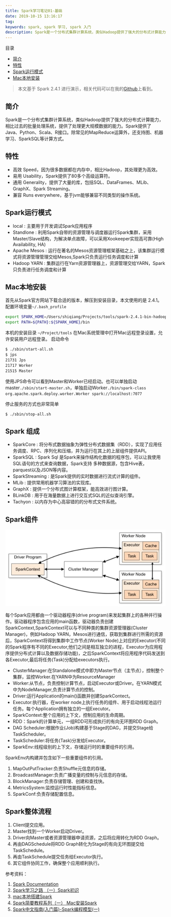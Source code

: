 ```yaml
---
title: Spark学习笔记01-基础
date: 2019-10-15 13:16:17
tag: 
keywords: spark, spark 学习, spark 入门
description: Spark是一个分布式集群计算系统，类似Hadoop提供了强大的分布式计算能力，相比过去的批量处理系统，提供了处理更大规模数据的能力。Spark提供了Java、Python、Scala、R接口。
---
```


目录

* [简介](#简介)
* [特性](#特性)
* [Spark运行模式](#spark运行模式)
* [Mac本地安装](#mac本地安装)


> 本文基于 Spark 2.4.1 进行演示，相关代码可以在我的[Github](Github)上看到。


## 简介
Spark是一个分布式集群计算系统，类似Hadoop提供了强大的分布式计算能力，相比过去的批量处理系统，提供了处理更大规模数据的能力。Spark提供了Java、Python、Scala、R接口。除常见的MapReduce运算外，还支持图、机器学习、SparkSQL等计算方式。

## 特性

* 高效 Speed，因为很多数据都在内存中，相比Hadoop，其处理更为高效。
* 易用 Usability，Spark提供了80多个高级运算符。
* 通用 Generality，提供了大量的库，包括SQL、DataFrames、MLib、GraphX、Spark Streaming。
* 兼容 Runs everywhere，基于jvm能够兼容不同类型的操作系统。

## Spark运行模式

* local : 主要用于开发调试Spark应用程序
* Standlone : 利用Spark自带的资源管理与调度器运行Spark集群，采用Master/Slave结构，为解决单点故障，可以采用Xookeeper实现高可靠(High Availability, HA)
* Apache Mesos : 运行在著名的Mesos资源管理框架基础之上，该集群运行模式将资源管理管理交给Mesos,Spark只负责运行任务调度和计算
* Hadoop YARN : 集群运行在Yarn资源管理器上，资源管理交给YARN，Spark只负责进行任务调度和计算

## Mac本地安装
首先从Spark官方网站下载合适的版本，解压到安装目录，本文使用的是 2.4.1。
配置环境变量```~/.bash_profile```
```bash
export SPARK_HOME=/Users/shiqiang/Projects/tools/spark-2.4.1-bin-hadoop2.7
export PATH=${PATH}:${SPARK_HOME}/bin
```
本机的安装目录
```~/Project/tools```
在Mac系统管理中打开Mac远程登录设置，允许安装用户远程登录。
启动命令
```bash
$ ./sbin/start-all.sh
$ jps
21731 Jps
21717 Worker
21515 Master
```
使用JPS命令可以看到Master和Worker已经启动。也可以单独启动master```./sbin/start-master.sh```，单独启动Worker```./bin/spark-class org.apache.spark.deploy.worker.Worker spark://localhost:7077```

停止服务的方式也非常简单

```bash
$ ./sbin/stop-all.sh
```

## Spark 组成
* SparkCore : 将分布式数据抽象为弹性分布式数据集（RDD），实现了应用任务调度、RPC、序列化和压缩，并为运行在其上的上层组件提供API。
* SparkSQL : Spark Sql 是Spark来操作结构化数据的程序包，可以让我使用SQL语句的方式来查询数据，Spark支持 多种数据源，包含Hive表，parquest以及JSON等内容。
* SparkStreaming : 是Spark提供的实时数据进行流式计算的组件。
* MLib : 提供常用机器学习算法的实现库。
* GraphX : 提供一个分布式图计算框架，能高效进行图计算。
* BLinkDB : 用于在海量数据上进行交互式SQL的近似查询引擎。
* Tachyon : 以内存为中心高容错的的分布式文件系统。

## Spark组件
![Spark组件](20191015-spark-101-intro/spark.jpg)

每个Spark应用都由一个驱动器程序(drive program)来发起集群上的各种并行操作。驱动器程序包含应用的main函数，驱动器负责创建SparkContext,SparkContext可以与不同种类的集群资源管理器(Cluster Manager)，例如Hadoop YARN，Mesos进行通信，获取到集群进行所需的资源后，SparkContext将得到集群中工作节点(Worker Node)上对应的Executor(不同的Spark程序有不同的Executor,他们之间是相互独立的进程，Executor为应用程序提供分布式计算以及数据存储功能)，之后SparkContext将应用程序代码发送到各Executor,最后将任务(Task)分配给executors执行。

* ClusterManager:在Standalone模式中即为Master节点（主节点），控制整个集群，监控Worker.在YARN中为ResourceManager
* Worker:从节点，负责控制计算节点，启动Executor或Driver。在YARN模式中为NodeManager,负责计算节点的控制。
* Driver:运行Application的main()函数并创建SparkContect。
* Executor:执行器，在worker node上执行任务的组件、用于启动线程池运行任务。每个Application拥有独立的一组Executor。
* SparkContext:整个应用的上下文，控制应用的生命周期。
* RDD：Spark的计算单元，一组RDD可形成执行的有向无环图RDD Graph。
* DAG Scheduler:根据作业(Job)构建基于Stage的DAG，并提交Stage给TaskScheduler。
* TaskScheduler:将任务(Task)分发给Executor。
* SparkEnv:线程级别的上下文，存储运行时的重要组件的引用。


SparkEnv内构建并包含如下一些重要组件的引用。
1. MapOutPutTracker:负责Shuffle元信息的存储。
2. BroadcastManager:负责广播变量的控制与元信息的存储。
3. BlockManager:负责存储管理、创建和查找快。
4. MetricsSystem:监控运行时性能指标信息。
5. SparkConf:负责存储配置信息。

## Spark整体流程
1. Client提交应用。  
2. Master找到一个Worker启动Driver。
3. Driver向Master或者资源管理器申请资源，之后将应用转化为RDD Graph。
4. 再由DAGSchedule将RDD Graph转化为Stage的有向无环图提交给TaskSchedule。  
5. 再由TaskSchedule提交任务给Executor执行。  
6. 其它组件协同工作，确保整个应用顺利执行。 

参考资料：
1. [Spark Documentation](http://spark.apache.org/docs/latest/)
2. [Spark学习之路 （一）Spark初识](https://www.cnblogs.com/qingyunzong/p/8886338.html)
3. [mac本地搭建Spark](https://blog.csdn.net/xiaoyu_BD/article/details/82703671)
4. [Spark简要教程系列（一） Mac安装Spark](https://blog.csdn.net/a595130080/article/details/53350076)
5. [Spark中文指南(入门篇)-Spark编程模型(一)](https://www.cnblogs.com/miqi1992/p/5621268.html)











